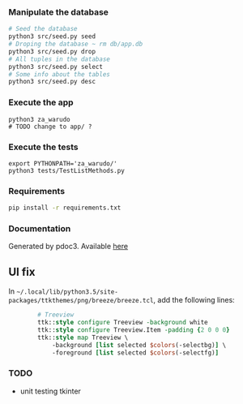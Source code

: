 ### Manipulate the database

```bash
# Seed the database
python3 src/seed.py seed
# Droping the database ~ rm db/app.db
python3 src/seed.py drop
# All tuples in the database
python3 src/seed.py select
# Some info about the tables
python3 src/seed.py desc
```


### Execute the app

```
python3 za_warudo
# TODO change to app/ ?
```


### Execute the tests

```
export PYTHONPATH='za_warudo/'
python3 tests/TestListMethods.py
```

### Requirements
```bash
pip install -r requirements.txt
```

### Documentation

Generated by pdoc3. Available [here](https://poulposaure.gitlab.io/poo/za_warudo/)

## UI fix

In `~/.local/lib/python3.5/site-packages/ttkthemes/png/breeze/breeze.tcl`,
add the following lines:

```tcl
        # Treeview
        ttk::style configure Treeview -background white
        ttk::style configure Treeview.Item -padding {2 0 0 0}
        ttk::style map Treeview \
            -background [list selected $colors(-selectbg)] \
            -foreground [list selected $colors(-selectfg)]
```

### TODO

- unit testing tkinter



